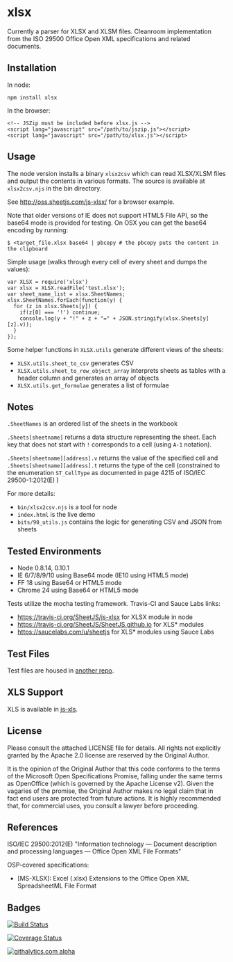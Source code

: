 # xlsx

Currently a parser for XLSX and XLSM files.  Cleanroom implementation from the 
ISO 29500  Office Open XML specifications and related documents.

## Installation

In node:

    npm install xlsx

In the browser:

    <!-- JSZip must be included before xlsx.js -->
    <script lang="javascript" src="/path/to/jszip.js"></script>
    <script lang="javascript" src="/path/to/xlsx.js"></script>

## Usage

The node version installs a binary `xlsx2csv` which can read XLSX/XLSM files and output the contents in various formats.  The source is available at `xlsx2csv.njs` in the bin directory.

See <http://oss.sheetjs.com/js-xlsx/> for a browser example. 

Note that older versions of IE does not support HTML5 File API, so the base64 mode is provided for testing.  On OSX you can get the base64 encoding by running:

    $ <target_file.xlsx base64 | pbcopy # the pbcopy puts the content in the clipboard

Simple usage (walks through every cell of every sheet and dumps the values):

    var XLSX = require('xlsx')
    var xlsx = XLSX.readFile('test.xlsx');
    var sheet_name_list = xlsx.SheetNames;
    xlsx.SheetNames.forEach(function(y) {
      for (z in xlsx.Sheets[y]) {
        if(z[0] === '!') continue;
        console.log(y + "!" + z + "=" + JSON.stringify(xlsx.Sheets[y][z].v));
      }
    });

Some helper functions in `XLSX.utils` generate different views of the sheets:

- `XLSX.utils.sheet_to_csv` generates CSV 
- `XLSX.utils.sheet_to_row_object_array` interprets sheets as tables with a header column and generates an array of objects
- `XLSX.utils.get_formulae` generates a list of formulae

## Notes 

`.SheetNames` is an ordered list of the sheets in the workbook

`.Sheets[sheetname]` returns a data structure representing the sheet.  Each key
that does not start with `!` corresponds to a cell (using `A-1` notation).  

`.Sheets[sheetname][address].v` returns the value of the specified cell and `.Sheets[sheetname][address].t` returns the type of the cell (constrained to the enumeration `ST_CellType` as documented in page 4215 of ISO/IEC 29500-1:2012(E) ) 

For more details:

- `bin/xlsx2csv.njs` is a tool for node
- `index.html` is the live demo
- `bits/90_utils.js` contains the logic for generating CSV and JSON from sheets

## Tested Environments

 - Node 0.8.14, 0.10.1
 - IE 6/7/8/9/10 using Base64 mode (IE10 using HTML5 mode)
 - FF 18 using Base64 or HTML5 mode
 - Chrome 24 using Base64 or HTML5 mode

Tests utilize the mocha testing framework.  Travis-CI and Sauce Labs links:

 - <https://travis-ci.org/SheetJS/js-xlsx> for XLSX module in node
 - <https://travis-ci.org/SheetJS/SheetJS.github.io> for XLS* modules
 - <https://saucelabs.com/u/sheetjs> for XLS* modules using Sauce Labs 

## Test Files

Test files are housed in [another repo](https://github.com/SheetJS/test_files).

## XLS Support

XLS is available in [js-xls](https://github.com/SheetJS/js-xls).

## License

Please consult the attached LICENSE file for details.  All rights not explicitly granted by the Apache 2.0 license are reserved by the Original Author.

It is the opinion of the Original Author that this code conforms to the terms of the Microsoft Open Specifications Promise, falling under the same terms as OpenOffice (which is governed by the Apache License v2).  Given the vagaries of the promise, the Original Author makes no legal claim that in fact end users are protected from future actions.  It is highly recommended that, for commercial uses, you consult a lawyer before proceeding.

## References

ISO/IEC 29500:2012(E) "Information technology — Document description and processing languages — Office Open XML File Formats"

OSP-covered specifications:

 - [MS-XLSX]: Excel (.xlsx) Extensions to the Office Open XML SpreadsheetML File Format

## Badges

[![Build Status](https://travis-ci.org/SheetJS/js-xlsx.png?branch=master)](https://travis-ci.org/SheetJS/js-xlsx)

[![Coverage Status](https://coveralls.io/repos/SheetJS/js-xlsx/badge.png?branch=master)](https://coveralls.io/r/SheetJS/js-xlsx?branch=master)

[![githalytics.com alpha](https://cruel-carlota.pagodabox.com/ed5bb2c4c4346a474fef270f847f3f78 "githalytics.com")](http://githalytics.com/SheetJS/js-xlsx)

